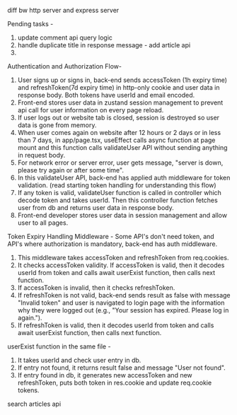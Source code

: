 diff bw http server and express server


Pending tasks -

1. update comment api query logic
2. handle duplicate title in response message - add article api
3.

Authentication and Authorization Flow-
1. User signs up or signs in, back-end sends accessToken (1h expiry time) and refreshToken(7d expiry time) in http-only cookie and user data in response body. Both tokens have userId and email encoded.
2. Front-end stores user data in zustand session management to prevent api call for user information on every page reload.
3. If user logs out or website tab is closed, session is destroyed so user data is gone from memory.
4. When user comes again on website after 12 hours or 2 days or in less than 7 days, in app/page.tsx, useEffect calls async function at page mount and this function calls validateUser API without sending anything in request body.
5. For network error or server error, user gets message, "server is down, please try again or after some time". 
6. In this validateUser API, back-end has applied auth middleware for token validation. (read starting token handling for understanding this flow)
7. If any token is valid, validateUser function is called in controller which decode token and takes userId. Then this controller function fetches user from db and returns user data in response body.
8. Front-end developer stores user data in session management and allow user to all pages.

Token Expiry Handling Middleware - 
Some API's don't need token, and API's where authorization is mandatory, back-end has auth middleware. 
1. This middleware takes accessToken and refreshToken from req.cookies.
2. It checks accessToken validity. If accessToken is valid, then it decodes userId from token and calls await userExist function, then calls next function.
3. If accessToken is invalid, then it checks refreshToken. 
4. If refreshToken is not valid, back-end sends result as false with message "Invalid token" and user is navigated to login page with the information why they were logged out (e.g., "Your session has expired. Please log in again.").
5. If refreshToken is valid, then it decodes userId from token and calls await userExist function, then calls next function.


userExist function in the same file - 
1. It takes userId and check user entry in db. 
2. If entry not found, it returns result false and message "User not found". 
3. If entry found in db, it generates new accessToken and new refreshToken, puts both token in res.cookie and update req.cookie tokens.

search articles api